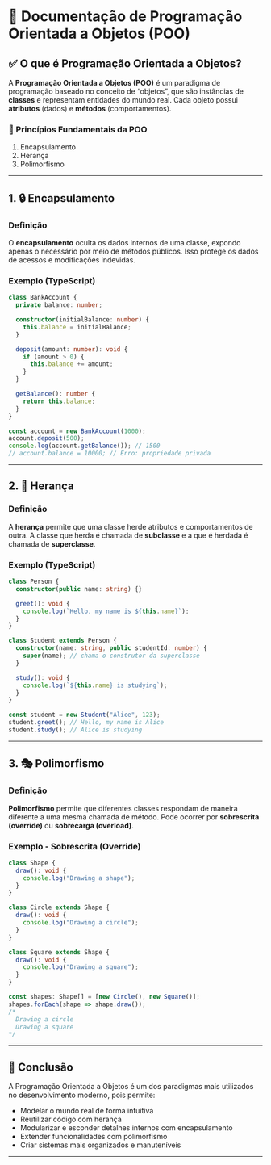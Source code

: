 
# 📘 Documentação de Programação Orientada a Objetos (POO)

## ✅ O que é Programação Orientada a Objetos?

A **Programação Orientada a Objetos (POO)** é um paradigma de programação baseado no conceito de “objetos”, que são instâncias de **classes** e representam entidades do mundo real. Cada objeto possui **atributos** (dados) e **métodos** (comportamentos).

### 🧩 Princípios Fundamentais da POO

1. Encapsulamento
2. Herança
3. Polimorfismo


---

## 1. 🔒 Encapsulamento

### Definição

O **encapsulamento** oculta os dados internos de uma classe, expondo apenas o necessário por meio de métodos públicos. Isso protege os dados de acessos e modificações indevidas.

### Exemplo (TypeScript)

```ts
class BankAccount {
  private balance: number;

  constructor(initialBalance: number) {
    this.balance = initialBalance;
  }

  deposit(amount: number): void {
    if (amount > 0) {
      this.balance += amount;
    }
  }

  getBalance(): number {
    return this.balance;
  }
}

const account = new BankAccount(1000);
account.deposit(500);
console.log(account.getBalance()); // 1500
// account.balance = 10000; // Erro: propriedade privada
```

---

## 2. 🧬 Herança

### Definição

A **herança** permite que uma classe herde atributos e comportamentos de outra. A classe que herda é chamada de **subclasse** e a que é herdada é chamada de **superclasse**.

### Exemplo (TypeScript)

```ts
class Person {
  constructor(public name: string) {}

  greet(): void {
    console.log(`Hello, my name is ${this.name}`);
  }
}

class Student extends Person {
  constructor(name: string, public studentId: number) {
    super(name); // chama o construtor da superclasse
  }

  study(): void {
    console.log(`${this.name} is studying`);
  }
}

const student = new Student("Alice", 123);
student.greet(); // Hello, my name is Alice
student.study(); // Alice is studying
```

---

## 3. 🎭 Polimorfismo

### Definição

**Polimorfismo** permite que diferentes classes respondam de maneira diferente a uma mesma chamada de método. Pode ocorrer por **sobrescrita (override)** ou **sobrecarga (overload)**.

### Exemplo - Sobrescrita (Override)

```ts
class Shape {
  draw(): void {
    console.log("Drawing a shape");
  }
}

class Circle extends Shape {
  draw(): void {
    console.log("Drawing a circle");
  }
}

class Square extends Shape {
  draw(): void {
    console.log("Drawing a square");
  }
}

const shapes: Shape[] = [new Circle(), new Square()];
shapes.forEach(shape => shape.draw());
/*
  Drawing a circle
  Drawing a square
*/
```

---

## 📌 Conclusão

A Programação Orientada a Objetos é um dos paradigmas mais utilizados no desenvolvimento moderno, pois permite:

- Modelar o mundo real de forma intuitiva
- Reutilizar código com herança
- Modularizar e esconder detalhes internos com encapsulamento
- Extender funcionalidades com polimorfismo
- Criar sistemas mais organizados e manuteníveis

---

